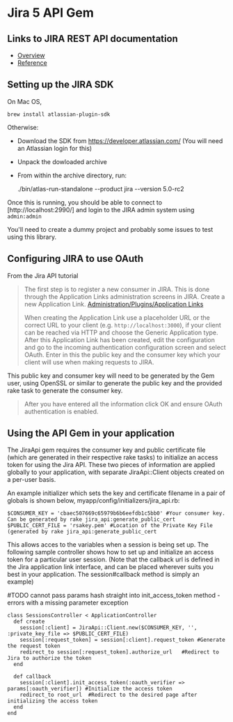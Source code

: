 Jira 5 API Gem
==============

Links to JIRA REST API documentation
------------------------------------
* [Overview](https://developer.atlassian.com/display/JIRADEV/JIRA+REST+APIs)
* [Reference](http://docs.atlassian.com/jira/REST/5.0-rc1/)


Setting up the JIRA SDK
-----------------------
On Mac OS,

    brew install atlassian-plugin-sdk

Otherwise:

* Download the SDK from https://developer.atlassian.com/ (You will need
  an Atlassian login for this)
* Unpack the dowloaded archive
* From within the archive directory, run:

    ./bin/atlas-run-standalone --product jira --version 5.0-rc2

Once this is running, you should be able to connect to
[http://localhost:2990/] and login to the JIRA admin system using `admin:admin`

You'll need to create a dummy project and probably some issues to test using
this library.

Configuring JIRA to use OAuth
-----------------------------
From the Jira API tutorial

> The first step is to register a new consumer in JIRA. This is done through
> the Application Links administration screens in JIRA. Create a new
> Application Link.
> [Administration/Plugins/Application Links](http://localhost:2990/jira/plugins/servlet/applinks/listApplicationLinks)
> 
> When creating the Application Link use a placeholder URL or the correct URL
> to your client (e.g. `http://localhost:3000`), if your client can be reached
> via HTTP and choose the Generic Application type. After this Application Link
> has been created, edit the configuration and go to the incoming
> authentication configuration screen and select OAuth. Enter in this the
> public key and the consumer key which your client will use when making
> requests to JIRA.

This public key and consumer key will need to be generated by the Gem user, using OpenSSL 
or similar to generate the public key and the provided rake task to generate the consumer 
key.

> After you have entered all the information click OK and ensure OAuth authentication is
> enabled.

Using the API Gem in your application
-------------------------------------
The JiraApi gem requires the consumer key and public certificate file (which are generated in their respective rake tasks) to initialize an access token for using the Jira API. These two pieces of information are applied globally to your application, with separate JiraApi::Client objects created on a per-user basis.

An example initializer which sets the key and certificate filename in a pair of globals is shown below, myapp/config/initializers/jira\_api.rb:

    $CONSUMER_KEY = 'cbaec507669c65979b6b6eefdb1c5bb0' #Your consumer key. Can be generated by rake jira_api:generate_public_cert 
    $PUBLIC_CERT_FILE = 'rsakey.pem' #Location of the Private Key File (generated by rake jira_api:generate_public_cert 

This allows acces to the variables when a session is being set up.
The following sample controller shows how to set up and initialize an access token for a particular user session.
(Note that the callback url is defined in the Jira application link interface, and can be placed wherever suits you best in your application. The session#callback method is simply an example)

\#TODO cannot pass params hash straight into init\_access\_token method - errors with a missing parameter exception

    class SessionsController < ApplicationController
      def create
        session[:client] = JiraApi::Client.new($CONSUMER_KEY, '', :private_key_file => $PUBLIC_CERT_FILE)
        session[:request_token] = session[:client].request_token #Generate the request token
        redirect_to session[:request_token].authorize_url   #Redirect to Jira to authorize the token
      end
    
      def callback
        session[:client].init_access_token(:oauth_verifier => params[:oauth_verifier]) #Initialize the access token
        redirect_to root_url  #Redirect to the desired page after initializing the access token
      end
    end
